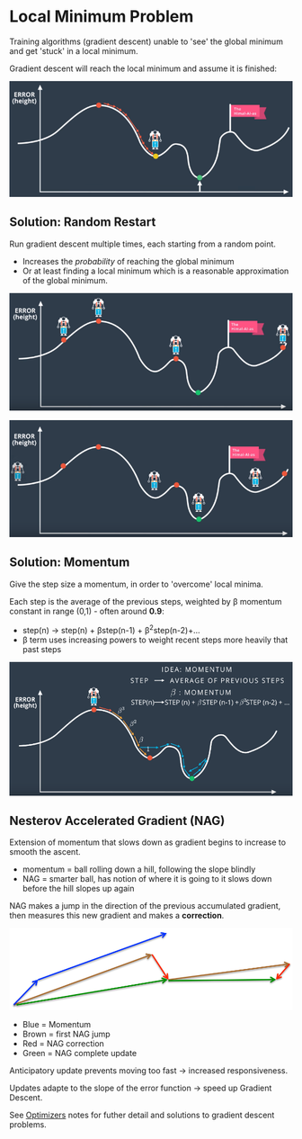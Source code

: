 # Local Minimum Problem
Training algorithms (gradient descent) unable to 'see' the global minimum and get 'stuck' in a local minimum.

Gradient descent will reach the local minimum and assume it is finished:

![](../../images/2018-01-23-07-38-35.png)

## Solution: Random Restart
Run gradient descent multiple times, each starting from a random point.
* Increases the *probability* of reaching the global minimum
* Or at least finding a local minimum which is a reasonable approximation of the global minimum.

![](../../images/2018-01-23-07-39-59.png)

![](../../images/2018-01-23-07-40-09.png)

## Solution: Momentum
Give the step size a momentum, in order to 'overcome' local minima.

Each step is the average of the previous steps, weighted by &beta; momentum constant in range (0,1) - often around **0.9**:
* step(n) &rarr; step(n) + &beta;step(n-1) + &beta;<sup>2</sup>step(n-2)+...
* &beta; term uses increasing powers to weight recent steps more heavily that past steps

![](../../images/2018-01-23-07-49-27.png)

## Nesterov Accelerated Gradient (NAG)
Extension of momentum that slows down as gradient begins to increase to smooth the ascent.
* momentum = ball rolling down a hill, following the slope blindly
* NAG = smarter ball, has notion of where it is going to it slows down before the hill slopes up again

NAG makes a jump in the direction of the previous accumulated gradient, then measures this new gradient and makes a **correction**.

![](../../images/2018-01-23-08-39-21.png)
*  Blue = Momentum
* Brown = first NAG jump
* Red = NAG correction
* Green = NAG complete update

Anticipatory update prevents moving too fast &rarr; increased responsiveness.

Updates adapte to the slope of the error function &rarr; speed up Gradient Descent.

See [Optimizers](./optimizers.md) notes for futher detail and solutions to gradient descent problems.